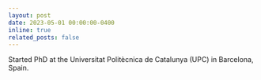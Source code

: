 ```yaml
---
layout: post
date: 2023-05-01 00:00:00-0400
inline: true
related_posts: false
---
```



Started PhD at the Universitat Politècnica de Catalunya (UPC) in Barcelona, Spain.
